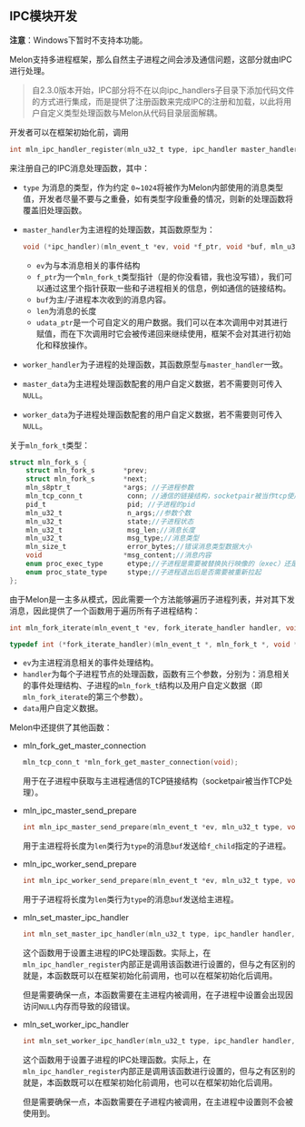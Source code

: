 ## IPC模块开发



**注意**：Windows下暂时不支持本功能。

Melon支持多进程框架，那么自然主子进程之间会涉及通信问题，这部分就由IPC进行处理。

> 自2.3.0版本开始，IPC部分将不在以向ipc_handlers子目录下添加代码文件的方式进行集成，而是提供了注册函数来完成IPC的注册和加载，以此将用户自定义类型处理函数与Melon从代码目录层面解耦。

开发者可以在框架初始化前，调用

```c
int mln_ipc_handler_register(mln_u32_t type, ipc_handler master_handler, ipc_handler worker_handler, void *master_data, void *worker_data);
```

来注册自己的IPC消息处理函数，其中：

- `type` 为消息的类型，作为约定 `0`~`1024`将被作为Melon内部使用的消息类型值，开发者尽量不要与之重叠，如有类型字段重叠的情况，则新的处理函数将覆盖旧处理函数。

- `master_handler`为主进程的处理函数，其函数原型为：

  ```c
  void (*ipc_handler)(mln_event_t *ev, void *f_ptr, void *buf, mln_u32_t len, void **udata_ptr);
  ```

  - `ev`为与本消息相关的事件结构
  - `f_ptr`为一个`mln_fork_t`类型指针（是的你没看错，我也没写错），我们可以通过这里个指针获取一些和子进程相关的信息，例如通信的链接结构。
  - `buf`为主/子进程本次收到的消息内容。
  - `len`为消息的长度
  - `udata_ptr`是一个可自定义的用户数据。我们可以在本次调用中对其进行赋值，而在下次调用时它会被传递回来继续使用，框架不会对其进行初始化和释放操作。

- `worker_handler`为子进程的处理函数，其函数原型与`master_handler`一致。

- `master_data`为主进程处理函数配套的用户自定义数据，若不需要则可传入`NULL`。

- `worker_data`为子进程处理函数配套的用户自定义数据，若不需要则可传入`NULL`。



关于`mln_fork_t`类型：

```c
struct mln_fork_s {
    struct mln_fork_s       *prev;
    struct mln_fork_s       *next;
    mln_s8ptr_t             *args; //子进程参数
    mln_tcp_conn_t           conn; //通信的链接结构，socketpair被当作tcp使用
    pid_t                    pid; //子进程的pid
    mln_u32_t                n_args;//参数个数
    mln_u32_t                state;//子进程状态
    mln_u32_t                msg_len;//消息长度
    mln_u32_t                msg_type;//消息类型
    mln_size_t               error_bytes;//错误消息类型数据大小
    void                    *msg_content;//消息内容
    enum proc_exec_type      etype;//子进程是需要被替换执行映像的（exec）还是不需要的
    enum proc_state_type     stype;//子进程退出后是否需要被重新拉起
};
```



由于Melon是一主多从模式，因此需要一个方法能够遍历子进程列表，并对其下发消息，因此提供了一个函数用于遍历所有子进程结构：

```c
int mln_fork_iterate(mln_event_t *ev, fork_iterate_handler handler, void *data);

typedef int (*fork_iterate_handler)(mln_event_t *, mln_fork_t *, void *);
```

- `ev`为主进程消息相关的事件处理结构。
- `handler`为每个子进程节点的处理函数，函数有三个参数，分别为：消息相关的事件处理结构、子进程的`mln_fork_t`结构以及用户自定义数据（即`mln_fork_iterate`的第三个参数）。
- `data`用户自定义数据。



Melon中还提供了其他函数：

- mln_fork_get_master_connection

  ```c
  mln_tcp_conn_t *mln_fork_get_master_connection(void);
  ```

  用于在子进程中获取与主进程通信的TCP链接结构（socketpair被当作TCP处理）。

- mln_ipc_master_send_prepare

  ```c
  int mln_ipc_master_send_prepare(mln_event_t *ev, mln_u32_t type, void *buf, mln_size_t len, mln_fork_t *f_child);
  ```

  用于主进程将长度为`len`类行为`type`的消息`buf`发送给`f_child`指定的子进程。

- mln_ipc_worker_send_prepare

  ```c
  int mln_ipc_worker_send_prepare(mln_event_t *ev, mln_u32_t type, void *msg, mln_size_t len);
  ```

  用于子进程将长度为`len`类行为`type`的消息`buf`发送给主进程。

- mln_set_master_ipc_handler

  ```c
  int mln_set_master_ipc_handler(mln_u32_t type, ipc_handler handler, void *data);
  ```

  这个函数用于设置主进程的IPC处理函数。实际上，在`mln_ipc_handler_register`内部正是调用该函数进行设置的，但与之有区别的就是，本函数既可以在框架初始化前调用，也可以在框架初始化后调用。

  但是需要确保一点，本函数需要在主进程内被调用，在子进程中设置会出现因访问`NULL`内存而导致的段错误。

- mln_set_worker_ipc_handler

  ```c
  int mln_set_worker_ipc_handler(mln_u32_t type, ipc_handler handler, void *data);
  ```

  这个函数用于设置子进程的IPC处理函数。实际上，在`mln_ipc_handler_register`内部正是调用该函数进行设置的，但与之有区别的就是，本函数既可以在框架初始化前调用，也可以在框架初始化后调用。

  但是需要确保一点，本函数需要在子进程内被调用，在主进程中设置则不会被使用到。

